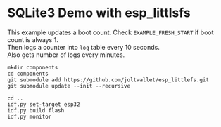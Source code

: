 # SQLite3 Demo with esp_littlsfs

This example updates a boot count. Check `EXAMPLE_FRESH_START` if boot count is always 1.  
Then logs a counter into `log` table every 10 seconds.  
Also gets number of logs every minutes.

```shell
mkdir components
cd components
git submodule add https://github.com/joltwallet/esp_littlefs.git
git submodule update --init --recursive

cd ..
idf.py set-target esp32
idf.py build flash
idf.py monitor
```
